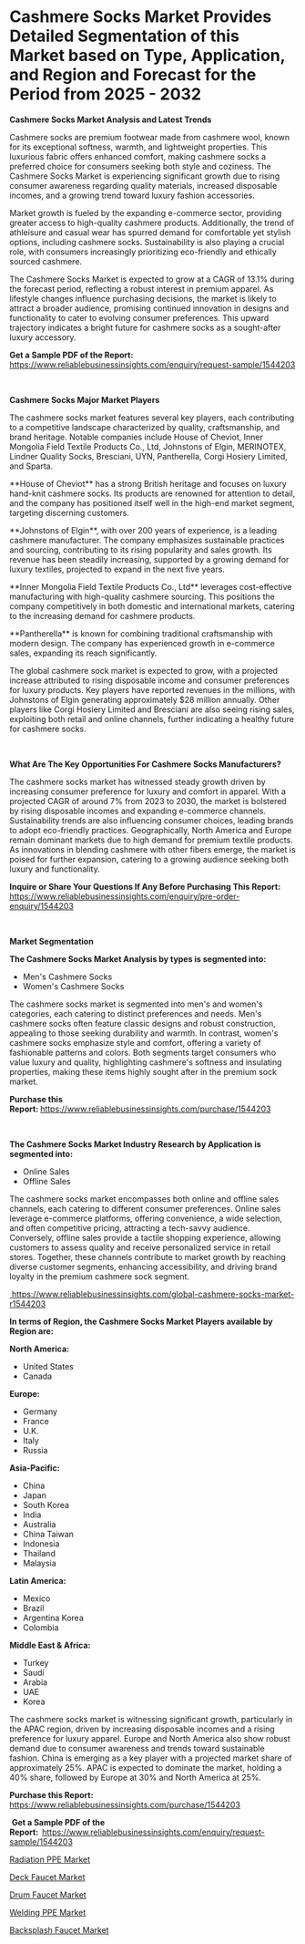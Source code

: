 <p><h1>Cashmere Socks Market Provides Detailed Segmentation of this Market based on Type, Application, and Region and Forecast for the Period from 2025 - 2032</h1></p><p><strong>Cashmere Socks Market Analysis and Latest Trends</strong></p>
<p><p>Cashmere socks are premium footwear made from cashmere wool, known for its exceptional softness, warmth, and lightweight properties. This luxurious fabric offers enhanced comfort, making cashmere socks a preferred choice for consumers seeking both style and coziness. The Cashmere Socks Market is experiencing significant growth due to rising consumer awareness regarding quality materials, increased disposable incomes, and a growing trend toward luxury fashion accessories.</p><p>Market growth is fueled by the expanding e-commerce sector, providing greater access to high-quality cashmere products. Additionally, the trend of athleisure and casual wear has spurred demand for comfortable yet stylish options, including cashmere socks. Sustainability is also playing a crucial role, with consumers increasingly prioritizing eco-friendly and ethically sourced cashmere.</p><p>The Cashmere Socks Market is expected to grow at a CAGR of 13.1% during the forecast period, reflecting a robust interest in premium apparel. As lifestyle changes influence purchasing decisions, the market is likely to attract a broader audience, promising continued innovation in designs and functionality to cater to evolving consumer preferences. This upward trajectory indicates a bright future for cashmere socks as a sought-after luxury accessory.</p></p>
<p><strong>Get a Sample PDF of the Report:&nbsp;</strong> <a href="https://www.reliablebusinessinsights.com/enquiry/request-sample/1544203?utm_campaign=62&utm_medium=2&utm_source=Github&utm_content=ia&utm_term=04042025&utm_id=cashmere-socks">https://www.reliablebusinessinsights.com/enquiry/request-sample/1544203</a></p>
<p>&nbsp;</p>
<p><strong>Cashmere Socks Major Market Players</strong></p>
<p><p>The cashmere socks market features several key players, each contributing to a competitive landscape characterized by quality, craftsmanship, and brand heritage. Notable companies include House of Cheviot, Inner Mongolia Field Textile Products Co., Ltd, Johnstons of Elgin, MERINOTEX, Lindner Quality Socks, Bresciani, UYN, Pantherella, Corgi Hosiery Limited, and Sparta.</p><p>**House of Cheviot** has a strong British heritage and focuses on luxury hand-knit cashmere socks. Its products are renowned for attention to detail, and the company has positioned itself well in the high-end market segment, targeting discerning customers. </p><p>**Johnstons of Elgin**, with over 200 years of experience, is a leading cashmere manufacturer. The company emphasizes sustainable practices and sourcing, contributing to its rising popularity and sales growth. Its revenue has been steadily increasing, supported by a growing demand for luxury textiles, projected to expand in the next five years.</p><p>**Inner Mongolia Field Textile Products Co., Ltd** leverages cost-effective manufacturing with high-quality cashmere sourcing. This positions the company competitively in both domestic and international markets, catering to the increasing demand for cashmere products.</p><p>**Pantherella** is known for combining traditional craftsmanship with modern design. The company has experienced growth in e-commerce sales, expanding its reach significantly. </p><p>The global cashmere sock market is expected to grow, with a projected increase attributed to rising disposable income and consumer preferences for luxury products. Key players have reported revenues in the millions, with Johnstons of Elgin generating approximately $28 million annually. Other players like Corgi Hosiery Limited and Bresciani are also seeing rising sales, exploiting both retail and online channels, further indicating a healthy future for cashmere socks.</p></p>
<p>&nbsp;</p>
<p><strong>What Are The Key Opportunities For Cashmere Socks Manufacturers?</strong></p>
<p><p>The cashmere socks market has witnessed steady growth driven by increasing consumer preference for luxury and comfort in apparel. With a projected CAGR of around 7% from 2023 to 2030, the market is bolstered by rising disposable incomes and expanding e-commerce channels. Sustainability trends are also influencing consumer choices, leading brands to adopt eco-friendly practices. Geographically, North America and Europe remain dominant markets due to high demand for premium textile products. As innovations in blending cashmere with other fibers emerge, the market is poised for further expansion, catering to a growing audience seeking both luxury and functionality.</p></p>
<p><strong>Inquire or Share Your Questions If Any Before Purchasing This Report:</strong> <a href="https://www.reliablebusinessinsights.com/enquiry/pre-order-enquiry/1544203?utm_campaign=62&utm_medium=2&utm_source=Github&utm_content=ia&utm_term=04042025&utm_id=cashmere-socks">https://www.reliablebusinessinsights.com/enquiry/pre-order-enquiry/1544203</a></p>
<p>&nbsp;</p>
<p><strong>Market Segmentation</strong></p>
<p><strong>The Cashmere Socks Market Analysis by types is segmented into:</strong></p>
<p><ul><li>Men's Cashmere Socks</li><li>Women's Cashmere Socks</li></ul></p>
<p><p>The cashmere socks market is segmented into men's and women's categories, each catering to distinct preferences and needs. Men's cashmere socks often feature classic designs and robust construction, appealing to those seeking durability and warmth. In contrast, women's cashmere socks emphasize style and comfort, offering a variety of fashionable patterns and colors. Both segments target consumers who value luxury and quality, highlighting cashmere's softness and insulating properties, making these items highly sought after in the premium sock market.</p></p>
<p><strong>Purchase this Report:&nbsp;</strong><a href="https://www.reliablebusinessinsights.com/purchase/1544203?utm_campaign=62&utm_medium=2&utm_source=Github&utm_content=ia&utm_term=04042025&utm_id=cashmere-socks">https://www.reliablebusinessinsights.com/purchase/1544203</a></p>
<p>&nbsp;</p>
<p><strong>The Cashmere Socks Market Industry Research by Application is segmented into:</strong></p>
<p><ul><li>Online Sales</li><li>Offline Sales</li></ul></p>
<p><p>The cashmere socks market encompasses both online and offline sales channels, each catering to different consumer preferences. Online sales leverage e-commerce platforms, offering convenience, a wide selection, and often competitive pricing, attracting a tech-savvy audience. Conversely, offline sales provide a tactile shopping experience, allowing customers to assess quality and receive personalized service in retail stores. Together, these channels contribute to market growth by reaching diverse customer segments, enhancing accessibility, and driving brand loyalty in the premium cashmere sock segment.</p></p>
<p><a href="https://www.reliablebusinessinsights.com/global-cashmere-socks-market-r1544203?utm_campaign=62&utm_medium=2&utm_source=Github&utm_content=ia&utm_term=04042025&utm_id=cashmere-socks">&nbsp;https://www.reliablebusinessinsights.com/global-cashmere-socks-market-r1544203</a></p>
<p><strong>In terms of Region, the Cashmere Socks Market Players available by Region are:</strong></p>
<p>
    <p> <strong> North America: </strong>
        <ul>
            <li>United States</li>
            <li>Canada</li>
        </ul>
        </p> 
    <p> <strong> Europe: </strong>
        <ul>
            <li>Germany</li>
            <li>France</li>
            <li>U.K.</li>
            <li>Italy</li>
            <li>Russia</li>
        </ul>
        </p> 
    <p> <strong> Asia-Pacific: </strong>
        <ul>
            <li>China</li>
            <li>Japan</li>
            <li>South Korea</li>
            <li>India</li>
            <li>Australia</li>
            <li>China Taiwan</li>
            <li>Indonesia</li>
            <li>Thailand</li>
            <li>Malaysia</li>
        </ul>
        </p> 
    <p> <strong> Latin America: </strong>
        <ul>
            <li>Mexico</li>
            <li>Brazil</li>
            <li>Argentina Korea</li>
            <li>Colombia</li>
        </ul>
        </p> 
    <p> <strong> Middle East & Africa: </strong>
        <ul>
            <li>Turkey</li>
            <li>Saudi</li>
            <li>Arabia</li>
            <li>UAE</li>
            <li>Korea</li>
        </ul>
    </p>
    </p>
<p><p>The cashmere socks market is witnessing significant growth, particularly in the APAC region, driven by increasing disposable incomes and a rising preference for luxury apparel. Europe and North America also show robust demand due to consumer awareness and trends toward sustainable fashion. China is emerging as a key player with a projected market share of approximately 25%. APAC is expected to dominate the market, holding a 40% share, followed by Europe at 30% and North America at 25%.</p></p>
<p><strong>Purchase this Report: </strong><a href="https://www.reliablebusinessinsights.com/purchase/1544203?utm_campaign=62&utm_medium=2&utm_source=Github&utm_content=ia&utm_term=04042025&utm_id=cashmere-socks">https://www.reliablebusinessinsights.com/purchase/1544203</a></p>
<p>&nbsp;<strong>Get a Sample PDF of the Report:&nbsp;&nbsp;</strong><a href="https://www.reliablebusinessinsights.com/enquiry/request-sample/1544203?utm_campaign=62&utm_medium=2&utm_source=Github&utm_content=ia&utm_term=04042025&utm_id=cashmere-socks">https://www.reliablebusinessinsights.com/enquiry/request-sample/1544203</a></p>
<p><strong></strong></p>
<p><p><a href="https://github.com/alekitanis/Market-Research-Report-List-1/blob/main/radiation-ppe-market.md?utm_campaign=62&utm_medium=2&utm_source=Github&utm_content=ia&utm_term=04042025&utm_id=cashmere-socks">Radiation PPE Market</a></p><p><a href="https://github.com/kumadenthela/Market-Research-Report-List-1/blob/main/deck-faucet-market.md?utm_campaign=62&utm_medium=2&utm_source=Github&utm_content=ia&utm_term=04042025&utm_id=cashmere-socks">Deck Faucet Market</a></p><p><a href="https://github.com/ikokwuihepa/Market-Research-Report-List-1/blob/main/drum-faucet-market.md?utm_campaign=62&utm_medium=2&utm_source=Github&utm_content=ia&utm_term=04042025&utm_id=cashmere-socks">Drum Faucet Market</a></p><p><a href="https://github.com/bilkbitsch/Market-Research-Report-List-1/blob/main/welding-ppe-market.md?utm_campaign=62&utm_medium=2&utm_source=Github&utm_content=ia&utm_term=04042025&utm_id=cashmere-socks">Welding PPE Market</a></p><p><a href="https://github.com/vaeilabin/Market-Research-Report-List-1/blob/main/backsplash-faucet-market.md?utm_campaign=62&utm_medium=2&utm_source=Github&utm_content=ia&utm_term=04042025&utm_id=cashmere-socks">Backsplash Faucet Market</a></p></p>